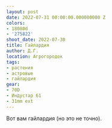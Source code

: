```yaml
---
layout: post
date: 2022-07-31 00:00:00.000000000 Z
colors:
- 18080d
- '275822'
shoot_date: 2022-07-30
title: Гайлардия
author: Д.Г.
location: Агрогородок
tags:
- растения
- астровые
- гайлардия
gear:
- 70D
- Индустар 61
- 31mm ext
---
```

Вот вам гайлардия (но это не точно).

